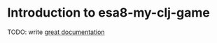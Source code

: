 # Introduction to esa8-my-clj-game

TODO: write [great documentation](http://jacobian.org/writing/what-to-write/)
